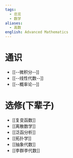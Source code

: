```yaml
---
tags:
  - 总览
  - 数学
aliases:
  - 高数
english: Advanced Mathematics
---
```

# 通识
- [[--微积分--]]
- [[--线性代数--]]
- [[--概率论--]]

# 选修(下辈子)
- [[复变函数]]
- [[离散数学]]
- [[泛函分析]]
- [[拓扑学]]
- [[抽象代数]]
- [[李群李代数]]
